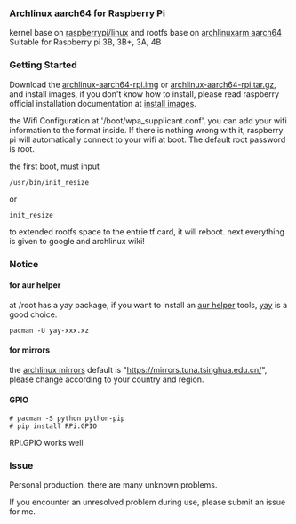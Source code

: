### Archlinux aarch64 for Raspberry Pi

kernel base on [raspberrypi/linux](https://www.github.com/raspberrypi/linux) and rootfs base on [archlinuxarm aarch64](https://archlinuxarm.org/platforms/armv8/generic)
Suitable for Raspberry pi 3B, 3B+, 3A, 4B

### Getting Started
Download the [archlinux-aarch64-rpi.img](https://www.hsxsix.com/archlinux-aarch64-rpi.img) or [archlinux-aarch64-rpi.tar.gz](https://www.hsxsix.com/archlinux-aarch64-rpi.tar.gz),
and install images, if you don't know how to install, please read raspberry official installation documentation
at [install images](https://www.raspberrypi.org/documentation/installation/installing-images/README.md).

the Wifi Configuration at '/boot/wpa_supplicant.conf', you can add your wifi information to the format inside. 
If there is nothing wrong with it, raspberry pi will automatically connect to your wifi at boot.
The default root password is root.

the first boot, must input 
```
/usr/bin/init_resize
```
or 
```
init_resize
```
to extended rootfs space to the entrie tf card, it will reboot.
next everything is given to google and archlinux wiki!

### Notice

#### for aur helper
at /root has a yay package, if you want to install an [aur helper](https://wiki.archlinux.org/index.php/AUR_helpers) tools, [yay](https://github.com/Jguer/yay) is a good choice.
```
pacman -U yay-xxx.xz
```

#### for mirrors
the [archlinux mirrors](https://wiki.archlinux.org/index.php/Mirrors) default is "https://mirrors.tuna.tsinghua.edu.cn/",
please change according to your country and region.

#### GPIO

```
# pacman -S python python-pip
# pip install RPi.GPIO
```
RPi.GPIO works well

### Issue
Personal production, there are many unknown problems.

If you encounter an unresolved problem during use, please submit an issue for me.
